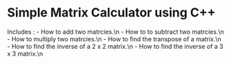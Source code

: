 # Simple Matrix Calculator using C++
Includes :
    - How to add two matrcies.\n
    - How to to subtract two matrcies.\n
    - How to multiply two matrcies.\n
    - How to find the transpose of a matrix.\n
    - How to find the inverse of a 2 x 2 matrix.\n
    - How to find the inverse of a 3 x 3 matrix.\n
